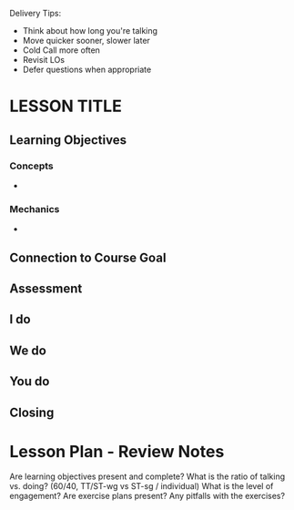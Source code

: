 Delivery Tips:

* Think about how long you're talking
* Move quicker sooner, slower later
* Cold Call more often
* Revisit LOs
* Defer questions when appropriate

# LESSON TITLE

## Learning Objectives
### Concepts
*
### Mechanics
*


## Connection to Course Goal

## Assessment

## I do

## We do

## You do

## Closing



# Lesson Plan - Review Notes
Are learning objectives present and complete?
What is the ratio of talking vs. doing? (60/40, TT/ST-wg vs ST-sg / individual)
What is the level of engagement?
Are exercise plans present?
Any pitfalls with the exercises?

